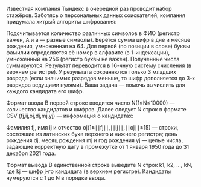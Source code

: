 Известная компания Тындекс в очередной раз проводит набор стажёров.
Заботясь о персональных данных соискателей, компания придумала хитрый алгоритм шифрования:

Подсчитывается количество различных символов в ФИО (регистр важен, А и а — разные символы).
Берётся сумма цифр в дне и месяце рождения, умноженная на 64.
Для первой (по позиции в слове) буквы фамилии определяется её номер в алфавите (в 1-индексации), умноженный на 256 (регистр буквы не важен).
Полученные числа суммируются.
Результат переводится в 16-чную систему счисления (в верхнем регистре).
У результата сохраняются только 3 младших разряда (если значимых разрядов меньше, то шифр дополняется до 3-х разрядов ведущими нулями).
Ваша задача — помочь вычислить для каждого кандидата его шифр.

Формат ввода
В первой строке вводится число N(1≤N≤10000) — количество кандидатов и шифров.
Далее следует N строк в формате CSV (fj,ij,oj,dj,mj,yj) — информация о кандидатах:

Фамилия fj, имя ij и отчество oj(1≤∣∣fj∣∣,∣∣ij∣∣,∣∣oj∣∣≤15) — строки, состоящие из латинских букв верхнего и нижнего регистра;
день рождения dj, месяц рождения mj и год рождения yj — целые числа, задающие корректную дату в промежутке от 1 января 1950 года до 31 декабря 2021 года.

Формат вывода
В единственной строке выведите N строк k1, k2, …, kN, где kj — шифр j-го кандидата (в верхнем регистре). Кандидаты нумеруются с 1 до N в порядке ввода.
